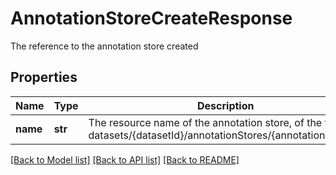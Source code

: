 # AnnotationStoreCreateResponse

The reference to the annotation store created
## Properties
Name | Type | Description | Notes
------------ | ------------- | ------------- | -------------
**name** | **str** | The resource name of the annotation store, of the form datasets/{datasetId}/annotationStores/{annotationStoreId} | [optional] 

[[Back to Model list]](../README.md#documentation-for-models) [[Back to API list]](../README.md#documentation-for-api-endpoints) [[Back to README]](../README.md)


